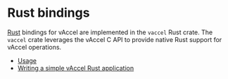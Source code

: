 # Rust bindings

[Rust](https://rust-lang.org/) bindings for vAccel are implemented in the
`vaccel` Rust crate. The `vaccel` crate leverages the vAccel C API to provide
native Rust support for vAccel operations.

- [Usage](usage.md)
- [Writing a simple vAccel Rust application](writing-a-simple-vaccel-rust-application.md)
